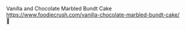 Vanilla and Chocolate Marbled Bundt Cake	https://www.foodiecrush.com/vanilla-chocolate-marbled-bundt-cake/	
਍
